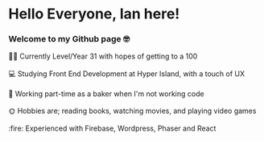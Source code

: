 <h1>Hello Everyone, Ian here!</h1> 
  
  <h3>Welcome to my Github page 🤓</h3>

<p>🏳️‍🌈 Currently Level/Year 31 with hopes of getting to a 100<br>
  <br>
💻 Studying Front End Development at Hyper Island, with a touch of UX<br>
  <br>
🥐 Working part-time as a baker when I'm not working code<br>
  <br>
🌞 Hobbies are; reading books, watching movies, and playing video games<br>
  <br>
  :fire: Experienced with Firebase, Wordpress, Phaser and React</p>
